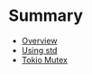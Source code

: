 # Summary

- [Overview](./chapter_010.md)
- [Using std](./chapter_020.md)
- [Tokio Mutex](./chapter_030.md)
